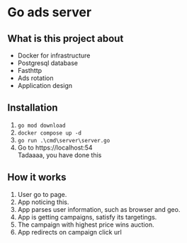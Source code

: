 # Go ads server


## What is this project about
- Docker for infrastructure
- Postgresql database
- Fasthttp
- Ads rotation
- Application design

## Installation
1. `go mod download`
2. `docker compose up -d`
3. `go run .\cmd\server\server.go`
4. Go to https://localhost:54  
Tadaaaa, you have done this

## How it works  
1. User go to page.
2. App noticing this. 
3. App parses user information, such as browser and geo.
4. App is getting campaigns, satisfy its targetings. 
5. The campaign with highest price wins auction. 
6. App redirects on campaign click url